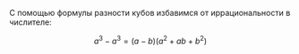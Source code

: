 С помощью формулы разности кубов избавимся от иррациональности в числителе:

$$ a^3 - a^3 = (a-b)(a^2 + ab + b^2) $$